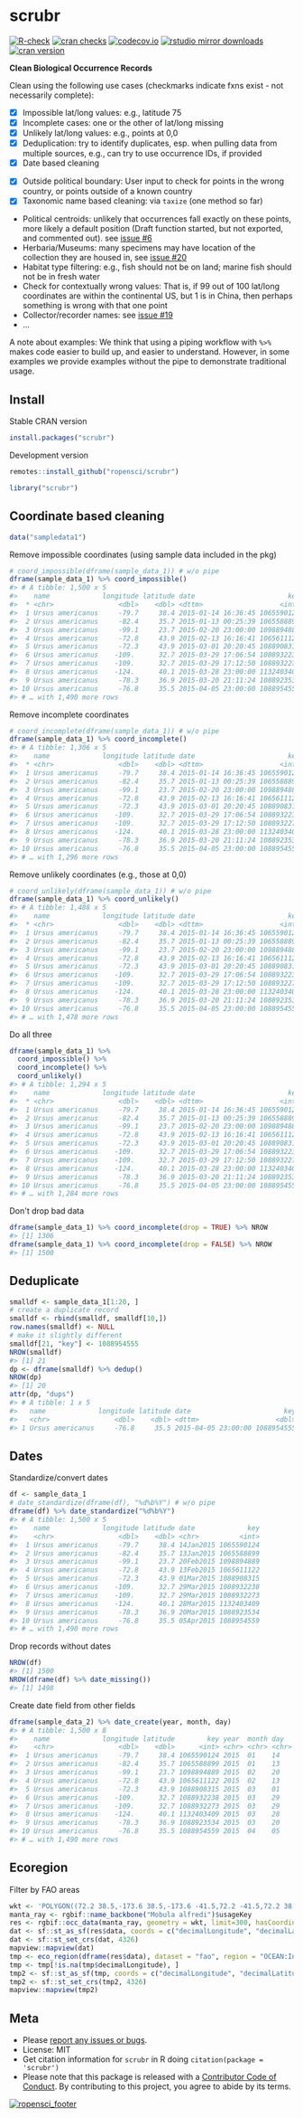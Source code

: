 scrubr
======



[![R-check](https://github.com/ropensci/scrubr/workflows/R-check/badge.svg)](https://github.com/ropensci/scrubr/actions?query=workflow%3AR-check)
[![cran checks](https://cranchecks.info/badges/worst/scrubr)](https://cranchecks.info/pkgs/scrubr)
[![codecov.io](https://codecov.io/github/ropensci/scrubr/coverage.svg?branch=master)](https://codecov.io/github/ropensci/scrubr?branch=master)
[![rstudio mirror downloads](https://cranlogs.r-pkg.org/badges/scrubr?color=ff69b4)](https://github.com/metacran/cranlogs.app)
[![cran version](https://www.r-pkg.org/badges/version/scrubr)](https://cran.r-project.org/package=scrubr)

__Clean Biological Occurrence Records__

Clean using the following use cases (checkmarks indicate fxns exist - not necessarily complete):

- [x] Impossible lat/long values: e.g., latitude 75
- [x] Incomplete cases: one or the other of lat/long missing
- [x] Unlikely lat/long values: e.g., points at 0,0
- [x] Deduplication: try to identify duplicates, esp. when pulling data from multiple sources, e.g., can try to use occurrence IDs, if provided
- [x] Date based cleaning
* [x] Outside political boundary: User input to check for points in the wrong country, or points outside of a known country
* [x] Taxonomic name based cleaning: via `taxize` (one method so far)
* Political centroids: unlikely that occurrences fall exactly on these points, more likely a
default position (Draft function started, but not exported, and commented out). see [issue #6](https://github.com/ropensci/scrubr/issues/6)
* Herbaria/Museums: many specimens may have location of the collection they are housed in, see [issue #20](https://github.com/ropensci/scrubr/issues/20)
* Habitat type filtering: e.g., fish should not be on land; marine fish should not be in fresh water
* Check for contextually wrong values: That is, if 99 out of 100 lat/long coordinates are within the continental US, but 1 is in China, then perhaps something is wrong with that one point
* Collector/recorder names: see [issue #19](https://github.com/ropensci/scrubr/issues/19)
* ...

A note about examples: We think that using a piping workflow with `%>%` makes code easier to
build up, and easier to understand. However, in some examples we provide examples without the pipe
to demonstrate traditional usage.

## Install

Stable CRAN version


```r
install.packages("scrubr")
```

Development version


```r
remotes::install_github("ropensci/scrubr")
```


```r
library("scrubr")
```

## Coordinate based cleaning


```r
data("sampledata1")
```

Remove impossible coordinates (using sample data included in the pkg)


```r
# coord_impossible(dframe(sample_data_1)) # w/o pipe
dframe(sample_data_1) %>% coord_impossible()
#> # A tibble: 1,500 x 5
#>    name             longitude latitude date                       key
#>  * <chr>                <dbl>    <dbl> <dttm>                   <int>
#>  1 Ursus americanus     -79.7     38.4 2015-01-14 16:36:45 1065590124
#>  2 Ursus americanus     -82.4     35.7 2015-01-13 00:25:39 1065588899
#>  3 Ursus americanus     -99.1     23.7 2015-02-20 23:00:00 1098894889
#>  4 Ursus americanus     -72.8     43.9 2015-02-13 16:16:41 1065611122
#>  5 Ursus americanus     -72.3     43.9 2015-03-01 20:20:45 1088908315
#>  6 Ursus americanus    -109.      32.7 2015-03-29 17:06:54 1088932238
#>  7 Ursus americanus    -109.      32.7 2015-03-29 17:12:50 1088932273
#>  8 Ursus americanus    -124.      40.1 2015-03-28 23:00:00 1132403409
#>  9 Ursus americanus     -78.3     36.9 2015-03-20 21:11:24 1088923534
#> 10 Ursus americanus     -76.8     35.5 2015-04-05 23:00:00 1088954559
#> # … with 1,490 more rows
```

Remove incomplete coordinates


```r
# coord_incomplete(dframe(sample_data_1)) # w/o pipe
dframe(sample_data_1) %>% coord_incomplete()
#> # A tibble: 1,306 x 5
#>    name             longitude latitude date                       key
#>  * <chr>                <dbl>    <dbl> <dttm>                   <int>
#>  1 Ursus americanus     -79.7     38.4 2015-01-14 16:36:45 1065590124
#>  2 Ursus americanus     -82.4     35.7 2015-01-13 00:25:39 1065588899
#>  3 Ursus americanus     -99.1     23.7 2015-02-20 23:00:00 1098894889
#>  4 Ursus americanus     -72.8     43.9 2015-02-13 16:16:41 1065611122
#>  5 Ursus americanus     -72.3     43.9 2015-03-01 20:20:45 1088908315
#>  6 Ursus americanus    -109.      32.7 2015-03-29 17:06:54 1088932238
#>  7 Ursus americanus    -109.      32.7 2015-03-29 17:12:50 1088932273
#>  8 Ursus americanus    -124.      40.1 2015-03-28 23:00:00 1132403409
#>  9 Ursus americanus     -78.3     36.9 2015-03-20 21:11:24 1088923534
#> 10 Ursus americanus     -76.8     35.5 2015-04-05 23:00:00 1088954559
#> # … with 1,296 more rows
```

Remove unlikely coordinates (e.g., those at 0,0)


```r
# coord_unlikely(dframe(sample_data_1)) # w/o pipe
dframe(sample_data_1) %>% coord_unlikely()
#> # A tibble: 1,488 x 5
#>    name             longitude latitude date                       key
#>  * <chr>                <dbl>    <dbl> <dttm>                   <int>
#>  1 Ursus americanus     -79.7     38.4 2015-01-14 16:36:45 1065590124
#>  2 Ursus americanus     -82.4     35.7 2015-01-13 00:25:39 1065588899
#>  3 Ursus americanus     -99.1     23.7 2015-02-20 23:00:00 1098894889
#>  4 Ursus americanus     -72.8     43.9 2015-02-13 16:16:41 1065611122
#>  5 Ursus americanus     -72.3     43.9 2015-03-01 20:20:45 1088908315
#>  6 Ursus americanus    -109.      32.7 2015-03-29 17:06:54 1088932238
#>  7 Ursus americanus    -109.      32.7 2015-03-29 17:12:50 1088932273
#>  8 Ursus americanus    -124.      40.1 2015-03-28 23:00:00 1132403409
#>  9 Ursus americanus     -78.3     36.9 2015-03-20 21:11:24 1088923534
#> 10 Ursus americanus     -76.8     35.5 2015-04-05 23:00:00 1088954559
#> # … with 1,478 more rows
```

Do all three


```r
dframe(sample_data_1) %>%
  coord_impossible() %>%
  coord_incomplete() %>%
  coord_unlikely()
#> # A tibble: 1,294 x 5
#>    name             longitude latitude date                       key
#>  * <chr>                <dbl>    <dbl> <dttm>                   <int>
#>  1 Ursus americanus     -79.7     38.4 2015-01-14 16:36:45 1065590124
#>  2 Ursus americanus     -82.4     35.7 2015-01-13 00:25:39 1065588899
#>  3 Ursus americanus     -99.1     23.7 2015-02-20 23:00:00 1098894889
#>  4 Ursus americanus     -72.8     43.9 2015-02-13 16:16:41 1065611122
#>  5 Ursus americanus     -72.3     43.9 2015-03-01 20:20:45 1088908315
#>  6 Ursus americanus    -109.      32.7 2015-03-29 17:06:54 1088932238
#>  7 Ursus americanus    -109.      32.7 2015-03-29 17:12:50 1088932273
#>  8 Ursus americanus    -124.      40.1 2015-03-28 23:00:00 1132403409
#>  9 Ursus americanus     -78.3     36.9 2015-03-20 21:11:24 1088923534
#> 10 Ursus americanus     -76.8     35.5 2015-04-05 23:00:00 1088954559
#> # … with 1,284 more rows
```

Don't drop bad data


```r
dframe(sample_data_1) %>% coord_incomplete(drop = TRUE) %>% NROW
#> [1] 1306
dframe(sample_data_1) %>% coord_incomplete(drop = FALSE) %>% NROW
#> [1] 1500
```


## Deduplicate


```r
smalldf <- sample_data_1[1:20, ]
# create a duplicate record
smalldf <- rbind(smalldf, smalldf[10,])
row.names(smalldf) <- NULL
# make it slightly different
smalldf[21, "key"] <- 1088954555
NROW(smalldf)
#> [1] 21
dp <- dframe(smalldf) %>% dedup()
NROW(dp)
#> [1] 20
attr(dp, "dups")
#> # A tibble: 1 x 5
#>   name             longitude latitude date                       key
#>   <chr>                <dbl>    <dbl> <dttm>                   <dbl>
#> 1 Ursus americanus     -76.8     35.5 2015-04-05 23:00:00 1088954555
```

## Dates

Standardize/convert dates


```r
df <- sample_data_1
# date_standardize(dframe(df), "%d%b%Y") # w/o pipe
dframe(df) %>% date_standardize("%d%b%Y")
#> # A tibble: 1,500 x 5
#>    name             longitude latitude date             key
#>    <chr>                <dbl>    <dbl> <chr>          <int>
#>  1 Ursus americanus     -79.7     38.4 14Jan2015 1065590124
#>  2 Ursus americanus     -82.4     35.7 13Jan2015 1065588899
#>  3 Ursus americanus     -99.1     23.7 20Feb2015 1098894889
#>  4 Ursus americanus     -72.8     43.9 13Feb2015 1065611122
#>  5 Ursus americanus     -72.3     43.9 01Mar2015 1088908315
#>  6 Ursus americanus    -109.      32.7 29Mar2015 1088932238
#>  7 Ursus americanus    -109.      32.7 29Mar2015 1088932273
#>  8 Ursus americanus    -124.      40.1 28Mar2015 1132403409
#>  9 Ursus americanus     -78.3     36.9 20Mar2015 1088923534
#> 10 Ursus americanus     -76.8     35.5 05Apr2015 1088954559
#> # … with 1,490 more rows
```

Drop records without dates


```r
NROW(df)
#> [1] 1500
NROW(dframe(df) %>% date_missing())
#> [1] 1498
```

Create date field from other fields


```r
dframe(sample_data_2) %>% date_create(year, month, day)
#> # A tibble: 1,500 x 8
#>    name             longitude latitude        key year  month day   date      
#>    <chr>                <dbl>    <dbl>      <int> <chr> <chr> <chr> <chr>     
#>  1 Ursus americanus     -79.7     38.4 1065590124 2015  01    14    2015-01-14
#>  2 Ursus americanus     -82.4     35.7 1065588899 2015  01    13    2015-01-13
#>  3 Ursus americanus     -99.1     23.7 1098894889 2015  02    20    2015-02-20
#>  4 Ursus americanus     -72.8     43.9 1065611122 2015  02    13    2015-02-13
#>  5 Ursus americanus     -72.3     43.9 1088908315 2015  03    01    2015-03-01
#>  6 Ursus americanus    -109.      32.7 1088932238 2015  03    29    2015-03-29
#>  7 Ursus americanus    -109.      32.7 1088932273 2015  03    29    2015-03-29
#>  8 Ursus americanus    -124.      40.1 1132403409 2015  03    28    2015-03-28
#>  9 Ursus americanus     -78.3     36.9 1088923534 2015  03    20    2015-03-20
#> 10 Ursus americanus     -76.8     35.5 1088954559 2015  04    05    2015-04-05
#> # … with 1,490 more rows
```

## Ecoregion

Filter by FAO areas


```r
wkt <- 'POLYGON((72.2 38.5,-173.6 38.5,-173.6 -41.5,72.2 -41.5,72.2 38.5))'
manta_ray <- rgbif::name_backbone("Mobula alfredi")$usageKey
res <- rgbif::occ_data(manta_ray, geometry = wkt, limit=300, hasCoordinate = TRUE)
dat <- sf::st_as_sf(res$data, coords = c("decimalLongitude", "decimalLatitude"))
dat <- sf::st_set_crs(dat, 4326)
mapview::mapview(dat)
tmp <- eco_region(dframe(res$data), dataset = "fao", region = "OCEAN:Indian")
tmp <- tmp[!is.na(tmp$decimalLongitude), ]
tmp2 <- sf::st_as_sf(tmp, coords = c("decimalLongitude", "decimalLatitude"))
tmp2 <- sf::st_set_crs(tmp2, 4326)
mapview::mapview(tmp2)
```

## Meta

* Please [report any issues or bugs](https://github.com/ropensci/scrubr/issues).
* License: MIT
* Get citation information for `scrubr` in R doing `citation(package = 'scrubr')`
* Please note that this package is released with a [Contributor Code of Conduct](https://ropensci.org/code-of-conduct/). By contributing to this project, you agree to abide by its terms.

[![ropensci_footer](https://ropensci.org/public_images/github_footer.png)](https://ropensci.org)

